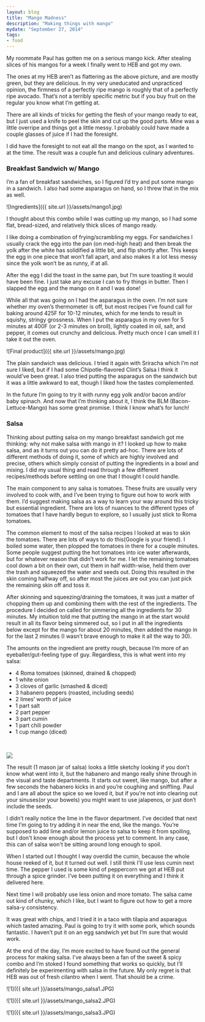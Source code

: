 ```yaml
---
layout: blog
title: "Mango Madness"
description: "Making things with mango"
mydate: "September 27, 2014"
tags:
- food
---
```



My roommate Paul has gotten me on a serious mango kick. After stealing slices of his mangos for a week I finally went to HEB and got my own. 

The ones at my HEB aren’t as flattering as the above picture, and are mostly green, but they are delicious. In my very uneducated and unpracticed opinion, the firmness of a perfectly ripe mango is roughly that of a perfectly ripe avocado. That’s not a terribly specific metric but if you buy fruit on the regular you know what I’m getting at. 

There are all kinds of tricks for getting the flesh of your mango ready to eat, but I just used a knife to peel the skin and cut up the good parts. Mine was a little overripe and things got a little messy. I probably could have made a couple glasses of juice if I had the foresight.

I did have the foresight to not eat all the mango on the spot, as I wanted to at the time. The result was a couple fun and delicious culinary adventures.

### Breakfast Sandwich w/ Mango

I’m a fan of breakfast sandwiches, so I figured I’d try and put some mango in a sandwich. I also had some asparagus on hand, so I threw that in the mix as well.

![Ingredients]({{ site.url }}/assets/mango1.jpg)

I thought about this combo while I was cutting up my mango, so I had some flat, bread-sized, and relatively thick slices of mango ready.

I like doing a combination of frying/scrambling my eggs. For sandwiches I usually crack the egg into the pan (on med-high heat) and then break the yolk after the white has solidified a little bit, and flip shortly after. This keeps the egg in one piece that won’t fall apart, and also makes it a lot less messy since the yolk won’t be as runny, if at all.

After the egg I did the toast in the same pan, but I’m sure toasting it would have been fine. I just take any excuse I can to fry things in butter. Then I slapped the egg and the mango on it and I was done!

While all that was going on I had the asparagus in the oven. I’m not sure whether my oven’s thermometer is off, but most recipes I’ve found call for baking around 425F for 10-12 minutes, which for me tends to result in squishy, stringy grossness. When I put the asparagus in my oven for 5 minutes at 400F (or 2-3 minutes on broil), lightly coated in oil, salt, and pepper, it comes out crunchy and delicious. Pretty much once I can smell it I take it out the oven. 

![Final product]({{ site.url }}/assets/mango.jpg)

The plain sandwich was delicious. I tried it again with Sriracha which I’m not sure I liked, but if I had some Chipotle-flavored Clint’s Salsa I think it would’ve been great. I also tried putting the asparagus on the sandwich but it was a little awkward to eat, though I liked how the tastes complemented.

In the future I’m going to try it with runny egg yolk and/or bacon and/or baby spinach. And now that I’m thinking about it, I think the BLM (Bacon-Lettuce-Mango) has some great promise. I think I know what’s for lunch!


### Salsa

Thinking about putting salsa on my mango breakfast sandwich got me thinking: why not make salsa with mango in it? I looked up how to make salsa, and as it turns out you can do it pretty ad-hoc. There are lots of different methods of doing it, some of which are highly involved and precise, others which simply consist of putting the ingredients in a bowl and mixing. I did my usual thing and read through a few different recipes/methods before settling on one that I thought I could handle.

The main component to any salsa is tomatoes. These fruits are usually very involved to cook with, and I’ve been trying to figure out how to work with them. I’d suggest making salsa as a way to learn your way around this tricky but essential ingredient. There are lots of nuances to the different types of tomatoes that I have hardly begun to explore, so I usually just stick to Roma tomatoes.

The common element to most of the salsa recipes I looked at was to skin the tomatoes. There are lots of ways to do this(Google is your friend). I boiled some water, then plopped the tomatoes in there for a couple minutes. Some people suggest putting the hot tomatoes into ice water afterwards, but for whatever reason that didn’t work for me. I let the remaining tomatoes cool down a bit on their own, cut them in half width-wise, held them over the trash and squeezed the water and seeds out. Doing this resulted in the skin coming halfway off, so after most the juices are out you can just pick the remaining skin off and toss it. 

After skinning and squeezing/draining the tomatoes, it was just a matter of chopping them up and combining them with the rest of the ingredients. The procedure I decided on called for simmering all the ingredients for 30 minutes. My intuition told me that putting the mango in at the start would result in all its flavor being simmered out, so I put in all the ingredients below except for the mango for about 20 minutes, then added the mango in for the last 2 minutes (I wasn’t brave enough to make it all the way to 30).

The amounts on the ingredient are pretty rough, because I’m more of an eyeballer/gut-feeling type of guy. Regardless, this is what went into my salsa:

* 4 Roma tomatoes (skinned, drained & chopped)
* 1 white onion
* 3 cloves of garlic (smashed & diced)
* 3 habanero peppers (roasted, including seeds)
* 2 limes’ worth of juice
* 1 part salt
* 2 part pepper
* 3 part cumin
* 1 part chili powder
* 1 cup mango (diced)

 &nbsp;

<img src="{{ site.url }}/assets/mango_salsa.jpg" id="campaign-icon" />

The result (1 mason jar of salsa) looks a little sketchy looking if you don’t know what went into it, but the habanero and mango really shine through in the visual and taste departments. It starts out sweet, like mango, but after a few seconds the habanero kicks in and you’re coughing and sniffling. Paul and I are all about the spice so we loved it, but if you’re not into clearing out your sinuses(or your bowels) you might want to use jalapenos, or just don’t include the seeds.

I didn’t really notice the lime in the flavor department. I’ve decided that next time I’m going to try adding it in near the end, like the mango. You’re supposed to add lime and/or lemon juice to salsa to keep it from spoiling, but I don't know enough about the process yet to comment. In any case, this can of salsa won't be sitting around long enough to spoil.

When I started out I thought I way overdid the cumin, because the whole house reeked of it, but it turned out well. I still think I'll use less cumin next time. The pepper I used is some kind of peppercorn we got at HEB put through a spice grinder. I’ve been putting it on everything and I think it delivered here. 

Next time I will probably use less onion and more tomato. The salsa came out kind of chunky, which I like, but I want to figure out how to get a more salsa-y consistency.

It was great with chips, and I tried it in a taco with tilapia and asparagus which tasted amazing. Paul is going to try it with some pork, which sounds fantastic. I haven’t put it on an egg sandwich yet but I’m sure that would work. 

At the end of the day, I’m more excited to have found out the general process for making salsa. I’ve always been a fan of the sweet & spicy combo and I’m stoked I found something that works so quickly, but I’ll definitely be experimenting with salsa in the future. My only regret is that HEB was out of fresh cilantro when I went. That should be a crime. 

![1]({{ site.url }}/assets/mango_salsa1.JPG)

![1]({{ site.url }}/assets/mango_salsa2.JPG)

![1]({{ site.url }}/assets/mango_salsa3.JPG)


